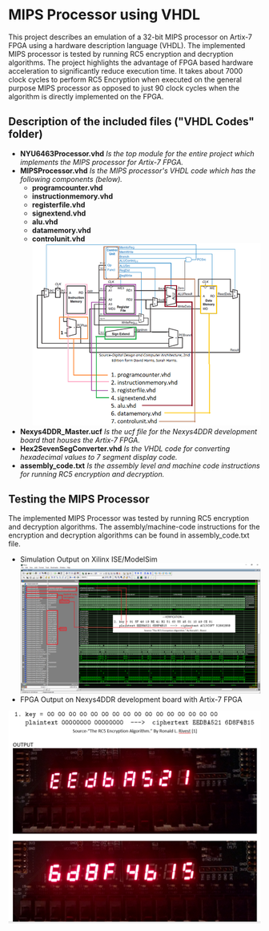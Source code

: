 # MIPS Processor using VHDL
This project describes an emulation of a 32-bit MIPS processor on Artix-7 FPGA using a hardware description language (VHDL). The implemented MIPS processor is tested by running RC5 encryption and decryption algorithms. The project highlights the advantage of FPGA based hardware acceleration to significantly reduce execution time. It takes about 7000 clock cycles to perform RC5 Encryption when executed on the general purpose MIPS processor as opposed to just 90 clock cycles when the algorithm is directly implemented on the FPGA.  
## Description of the included files ("VHDL Codes" folder)
* **NYU6463Processor.vhd** *Is the top module for the entire project which implements the MIPS processor for Artix-7 FPGA.*
* **MIPSProcessor.vhd** *Is the MIPS processor's VHDL code which has the following components (below).*
  * **programcounter.vhd**
  * **instructionmemory.vhd**
  * **registerfile.vhd**
  * **signextend.vhd**
  * **alu.vhd**
  * **datamemory.vhd**
  * **controlunit.vhd**
![Image of components](https://raw.githubusercontent.com/cm4233/MIPS-Processor-VHDL/master/processorComponents.png)
* **Nexys4DDR_Master.ucf** *Is the ucf file for the Nexys4DDR development board that houses the Artix-7 FPGA.*
* **Hex2SevenSegConverter.vhd**	*Is the VHDL code for converting hexadecimal values to 7 segment display code.*
* **assembly_code.txt** *Is the assembly level and machine code instructions for running RC5 encryption and decryption.*
## Testing the MIPS Processor
The implemented MIPS Processor was tested by running RC5 encryption and decryption algorithms. The assembly/machine-code instructions for the encryption and decryption algorithms can be found in assembly_code.txt file.
* Simulation Output on Xilinx ISE/ModelSim
![Image of simout](https://github.com/cm4233/MIPS-Processor-VHDL/blob/master/Outputs/simulation%20output-rc5%20encrypt.png?raw=true)
* FPGA Output on Nexys4DDR development board with Artix-7 FPGA

![Image of fpgaout](https://github.com/cm4233/MIPS-Processor-VHDL/blob/master/Outputs/onboard%20output-rc5%20encrypt.png?raw=true)
